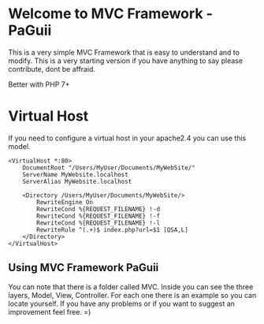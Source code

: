 # Welcome to MVC Framework - PaGuii

This is a very simple MVC Framework that is easy to understand and to modify. This is a very starting version if you have anything to say please contribute, dont be affraid.

Better with PHP 7+

# Virtual Host
If you need to configure a virtual host in your apache2.4 you can use this model.

	<VirtualHost *:80>
	    DocumentRoot "/Users/MyUser/Documents/MyWebSite/"
	    ServerName MyWebsite.localhost
	    ServerAlias MyWebsite.localhost

	    <Directory /Users/MyUser/Documents/MyWebSite/>
	        RewriteEngine On
	        RewriteCond %{REQUEST_FILENAME} !-d
	        RewriteCond %{REQUEST_FILENAME} !-f
	        RewriteCond %{REQUEST_FILENAME} !-l
	        RewriteRule ^(.+)$ index.php?url=$1 [QSA,L]
	    </Directory>
	</VirtualHost>




## Using MVC Framework PaGuii

You can note that there is a folder called MVC. Inside you can see the three layers, Model, View, Controller. For each one there is an example so you can locate yourself. If you have any problems or if you want to suggest an improvement feel free. =)

